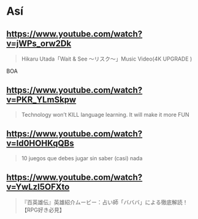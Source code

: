 # Así

## https://www.youtube.com/watch?v=jWPs_orw2Dk

> Hikaru Utada「Wait & See 〜リスク〜」Music Video(4K UPGRADE ) 

BOA

## https://www.youtube.com/watch?v=PKR_YLmSkpw

> Technology won’t KILL language learning. It will make it more FUN 

## https://www.youtube.com/watch?v=ld0HOHKqQBs 

> 10 juegos que debes jugar sin saber (casi) nada 

## https://www.youtube.com/watch?v=YwLzI5OFXto

> 『百英雄伝』英雄紹介ムービー：占い師「バババ」による徹底解読！【RPG好き必見】 
